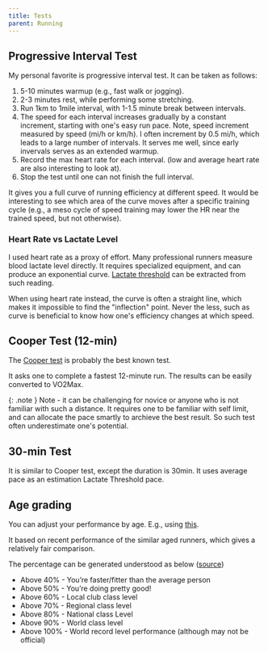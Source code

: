 ```yaml
---
title: Tests
parent: Running
---
```



## Progressive Interval Test

My personal favorite is progressive interval test. It can be taken as follows:

1. 5-10 minutes warmup (e.g., fast walk or jogging).
1. 2-3 minutes rest, while performing some stretching.
1. Run 1km to 1mile interval, with 1-1.5 minute break between intervals.
1. The speed for each interval increases gradually by a constant increment, starting with one's easy run pace. Note, speed increment measured by speed (mi/h or km/h). I often increment by 0.5 mi/h, which leads to a large number of intervals. It serves me well, since early invervals serves as an extended warmup.
1. Record the max heart rate for each interval. (low and average heart rate are also interesting to look at).
1. Stop the test until one can not finish the full interval.

It gives you a full curve of running efficiency at different speed. It would be interesting to see which area of the curve moves after a specific training cycle (e.g., a meso cycle of speed training may lower the HR near the trained speed, but not otherwise).

### Heart Rate vs Lactate Level

I used heart rate as a proxy of effort. Many professional runners measure blood lactate level directly. It requires specialized equipment, and can produce an exponential curve. [Lactate threshold](https://en.wikipedia.org/wiki/Lactate_threshold) can be extracted from such reading.

When using heart rate instead, the curve is often a straight line, which makes it impossible to find the "inflection" point. Never the less, such as curve is beneficial to know how one's efficiency changes at which speed.

## Cooper Test (12-min)

The [Cooper test](https://en.wikipedia.org/wiki/Cooper_test) is probably the best known test.

It asks one to complete a fastest 12-minute run. The results can be easily converted to VO2Max.

{: .note }
Note - it can be challenging for novice or anyone who is not familiar with such a distance. It requires one to be familiar with self limit, and can allocate the pace smartly to archieve the best result. So such test often underestimate one's potential.

## 30-min Test

It is similar to Cooper test, except the duration is 30min. It uses average pace as an estimation Lactate Threshold pace.

## Age grading

You can adjust your performance by age. E.g., using [this](https://mastersrankings.com/new-age-grades/).

It based on recent performance of the similar aged runners, which gives a relatively fair comparison.

The percentage can be generated understood as below ([source](https://www.parkrun.org.uk/crathescastle/news/2023/08/30/age-grading-all-you-ever-wanted-to-know/))

* Above 40% -   You’re faster/fitter than the average person
* Above 50% -   You’re doing pretty good!
* Above 60% -   Local club class level
* Above 70% -   Regional class level
* Above 80% -   National class Level
* Above 90% -   World class level
* Above 100% - World record level performance (although may not be official)
